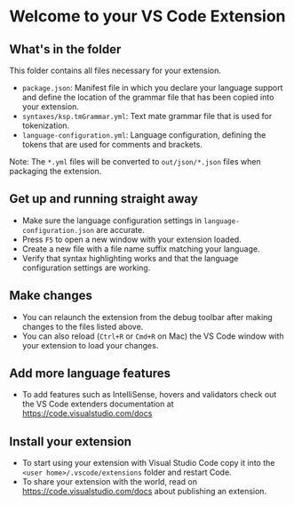 # Welcome to your VS Code Extension

## What's in the folder

This folder contains all files necessary for your extension.
* `package.json`: Manifest file in which you declare your language support and define the location of the grammar file that has been copied into your extension.
* `syntaxes/ksp.tmGrammar.yml`: Text mate grammar file that is used for tokenization.
* `language-configuration.yml`: Language configuration, defining the tokens that are used for comments and brackets.

Note: The `*.yml` files will be converted to `out/json/*.json` files when packaging the extension.

## Get up and running straight away

* Make sure the language configuration settings in `language-configuration.json` are accurate.
* Press `F5` to open a new window with your extension loaded.
* Create a new file with a file name suffix matching your language.
* Verify that syntax highlighting works and that the language configuration settings are working.

## Make changes

* You can relaunch the extension from the debug toolbar after making changes to the files listed above.
* You can also reload (`Ctrl+R` or `Cmd+R` on Mac) the VS Code window with your extension to load your changes.

## Add more language features

* To add features such as IntelliSense, hovers and validators check out the VS Code extenders documentation at https://code.visualstudio.com/docs

## Install your extension

* To start using your extension with Visual Studio Code copy it into the `<user home>/.vscode/extensions` folder and restart Code.
* To share your extension with the world, read on https://code.visualstudio.com/docs about publishing an extension.
